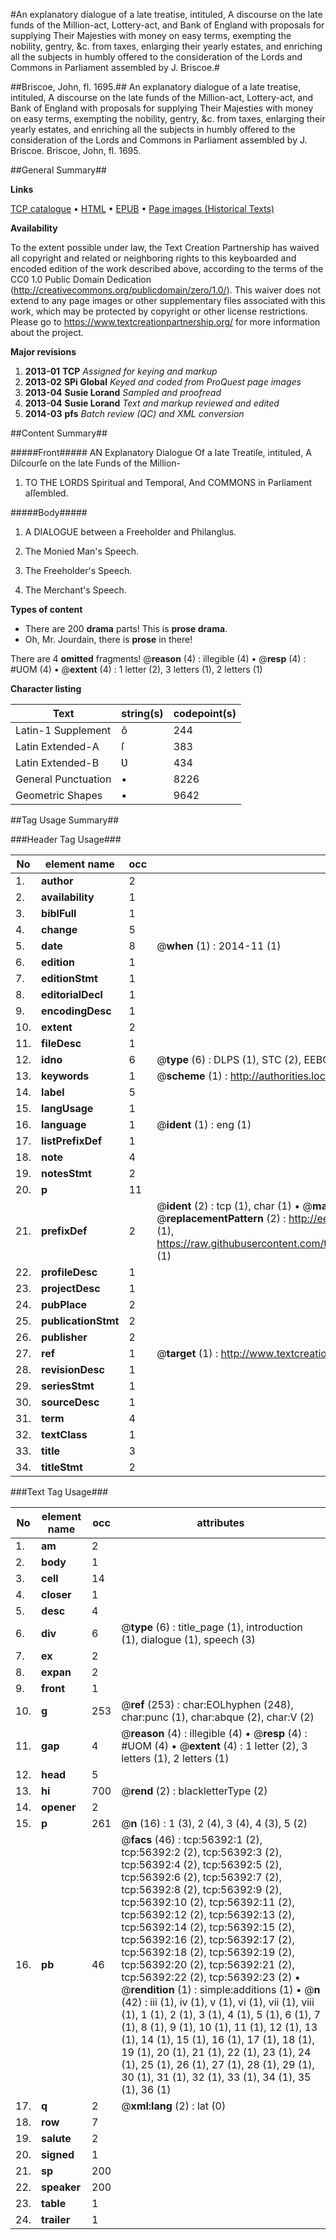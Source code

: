 #An explanatory dialogue of a late treatise, intituled, A discourse on the late funds of the Million-act, Lottery-act, and Bank of England with proposals for supplying Their Majesties with money on easy terms, exempting the nobility, gentry, &c. from taxes, enlarging their yearly estates, and enriching all the subjects in humbly offered to the consideration of the Lords and Commons in Parliament assembled by J. Briscoe.#

##Briscoe, John, fl. 1695.##
An explanatory dialogue of a late treatise, intituled, A discourse on the late funds of the Million-act, Lottery-act, and Bank of England with proposals for supplying Their Majesties with money on easy terms, exempting the nobility, gentry, &c. from taxes, enlarging their yearly estates, and enriching all the subjects in humbly offered to the consideration of the Lords and Commons in Parliament assembled by J. Briscoe.
Briscoe, John, fl. 1695.

##General Summary##

**Links**

[TCP catalogue](http://www.ota.ox.ac.uk/tcp/)  • 
[HTML](http://tei.it.ox.ac.uk/tcp/Texts-HTML/free/A29/A29543.html)  • 
[EPUB](http://tei.it.ox.ac.uk/tcp/Texts-EPUB/free/A29/A29543.epub) • 
[Page images (Historical Texts)](https://historicaltexts.jisc.ac.uk/eebo-12220605e)

**Availability**

To the extent possible under law, the Text Creation Partnership has waived all copyright and related or neighboring rights to this keyboarded and encoded edition of the work described above, according to the terms of the CC0 1.0 Public Domain Dedication (http://creativecommons.org/publicdomain/zero/1.0/). This waiver does not extend to any page images or other supplementary files associated with this work, which may be protected by copyright or other license restrictions. Please go to https://www.textcreationpartnership.org/ for more information about the project.

**Major revisions**

1. __2013-01__ __TCP__ *Assigned for keying and markup*
1. __2013-02__ __SPi Global__ *Keyed and coded from ProQuest page images*
1. __2013-04__ __Susie Lorand__ *Sampled and proofread*
1. __2013-04__ __Susie Lorand__ *Text and markup reviewed and edited*
1. __2014-03__ __pfs__ *Batch review (QC) and XML conversion*

##Content Summary##

#####Front#####
AN Explanatory Dialogue Of a late Treatiſe, intituled, A Diſcourſe on the late Funds of the Million-
1. TO THE LORDS Spiritual and Temporal, And COMMONS in Parliament aſſembled.

#####Body#####

1. A DIALOGUE between a Freeholder and Philanglus.

1. The Monied Man's Speech.

1. The Freeholder's Speech.

1. The Merchant's Speech.

**Types of content**

  * There are 200 **drama** parts! This is **prose drama**.
  * Oh, Mr. Jourdain, there is **prose** in there!

There are 4 **omitted** fragments! 
 @__reason__ (4) : illegible (4)  •  @__resp__ (4) : #UOM (4)  •  @__extent__ (4) : 1 letter (2), 3 letters (1), 2 letters (1)

**Character listing**


|Text|string(s)|codepoint(s)|
|---|---|---|
|Latin-1 Supplement|ô|244|
|Latin Extended-A|ſ|383|
|Latin Extended-B|Ʋ|434|
|General Punctuation|•|8226|
|Geometric Shapes|▪|9642|

##Tag Usage Summary##

###Header Tag Usage###

|No|element name|occ|attributes|
|---|---|---|---|
|1.|__author__|2||
|2.|__availability__|1||
|3.|__biblFull__|1||
|4.|__change__|5||
|5.|__date__|8| @__when__ (1) : 2014-11 (1)|
|6.|__edition__|1||
|7.|__editionStmt__|1||
|8.|__editorialDecl__|1||
|9.|__encodingDesc__|1||
|10.|__extent__|2||
|11.|__fileDesc__|1||
|12.|__idno__|6| @__type__ (6) : DLPS (1), STC (2), EEBO-CITATION (1), OCLC (1), VID (1)|
|13.|__keywords__|1| @__scheme__ (1) : http://authorities.loc.gov/ (1)|
|14.|__label__|5||
|15.|__langUsage__|1||
|16.|__language__|1| @__ident__ (1) : eng (1)|
|17.|__listPrefixDef__|1||
|18.|__note__|4||
|19.|__notesStmt__|2||
|20.|__p__|11||
|21.|__prefixDef__|2| @__ident__ (2) : tcp (1), char (1)  •  @__matchPattern__ (2) : ([0-9\-]+):([0-9IVX]+) (1), (.+) (1)  •  @__replacementPattern__ (2) : http://eebo.chadwyck.com/downloadtiff?vid=$1&page=$2 (1), https://raw.githubusercontent.com/textcreationpartnership/Texts/master/tcpchars.xml#$1 (1)|
|22.|__profileDesc__|1||
|23.|__projectDesc__|1||
|24.|__pubPlace__|2||
|25.|__publicationStmt__|2||
|26.|__publisher__|2||
|27.|__ref__|1| @__target__ (1) : http://www.textcreationpartnership.org/docs/. (1)|
|28.|__revisionDesc__|1||
|29.|__seriesStmt__|1||
|30.|__sourceDesc__|1||
|31.|__term__|4||
|32.|__textClass__|1||
|33.|__title__|3||
|34.|__titleStmt__|2||


###Text Tag Usage###

|No|element name|occ|attributes|
|---|---|---|---|
|1.|__am__|2||
|2.|__body__|1||
|3.|__cell__|14||
|4.|__closer__|1||
|5.|__desc__|4||
|6.|__div__|6| @__type__ (6) : title_page (1), introduction (1), dialogue (1), speech (3)|
|7.|__ex__|2||
|8.|__expan__|2||
|9.|__front__|1||
|10.|__g__|253| @__ref__ (253) : char:EOLhyphen (248), char:punc (1), char:abque (2), char:V (2)|
|11.|__gap__|4| @__reason__ (4) : illegible (4)  •  @__resp__ (4) : #UOM (4)  •  @__extent__ (4) : 1 letter (2), 3 letters (1), 2 letters (1)|
|12.|__head__|5||
|13.|__hi__|700| @__rend__ (2) : blackletterType (2)|
|14.|__opener__|2||
|15.|__p__|261| @__n__ (16) : 1 (3), 2 (4), 3 (4), 4 (3), 5 (2)|
|16.|__pb__|46| @__facs__ (46) : tcp:56392:1 (2), tcp:56392:2 (2), tcp:56392:3 (2), tcp:56392:4 (2), tcp:56392:5 (2), tcp:56392:6 (2), tcp:56392:7 (2), tcp:56392:8 (2), tcp:56392:9 (2), tcp:56392:10 (2), tcp:56392:11 (2), tcp:56392:12 (2), tcp:56392:13 (2), tcp:56392:14 (2), tcp:56392:15 (2), tcp:56392:16 (2), tcp:56392:17 (2), tcp:56392:18 (2), tcp:56392:19 (2), tcp:56392:20 (2), tcp:56392:21 (2), tcp:56392:22 (2), tcp:56392:23 (2)  •  @__rendition__ (1) : simple:additions (1)  •  @__n__ (42) : iii (1), iv (1), v (1), vi (1), vii (1), viii (1), 1 (1), 2 (1), 3 (1), 4 (1), 5 (1), 6 (1), 7 (1), 8 (1), 9 (1), 10 (1), 11 (1), 12 (1), 13 (1), 14 (1), 15 (1), 16 (1), 17 (1), 18 (1), 19 (1), 20 (1), 21 (1), 22 (1), 23 (1), 24 (1), 25 (1), 26 (1), 27 (1), 28 (1), 29 (1), 30 (1), 31 (1), 32 (1), 33 (1), 34 (1), 35 (1), 36 (1)|
|17.|__q__|2| @__xml:lang__ (2) : lat (0)|
|18.|__row__|7||
|19.|__salute__|2||
|20.|__signed__|1||
|21.|__sp__|200||
|22.|__speaker__|200||
|23.|__table__|1||
|24.|__trailer__|1||
